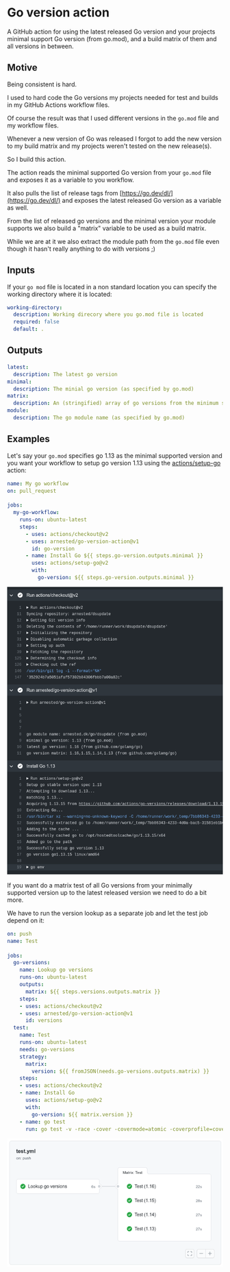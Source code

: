 # Go version action

A GitHub action for using the latest released Go version and your
projects minimal support Go version (from go.mod), and a build matrix
of them and all versions in between.

## Motive

Being consistent is hard.

I used to hard code the Go versions my projects needed for test and
builds in my GitHub Actions workflow files.

Of course the result was that I used different versions in the
`go.mod` file and my workflow files.

Whenever a new version of Go was released I forgot to add the new
version to my build matrix and my projects weren't tested on the new
release(s).

So I build this action.

The action reads the minimal supported Go version from your `go.mod`
file and exposes it as a variable to you workflow.

It also pulls the list of release tags from
[https://go.dev/dl/](https://go.dev/dl/) and exposes the latest
released Go version as a variable as well.

From the list of released go versions and the minimal version your
module supports we also build a "matrix" variable to be used as a
build matrix.

While we are at it we also extract the module path from the `go.mod`
file even though it hasn't really anything to do with versions ;)

## Inputs

If your `go mod` file is located in a non standard location you can
specify the working directory where it is located:

```yaml
working-directory:
  description: Working direcory where you go.mod file is located
  required: false
  default: .
```

## Outputs

```yaml
latest:
  description: The latest go version
minimal:
  description: The minial go version (as specified by go.mod)
matrix:
  description: An (stringified) array of go versions from the minimum supported version to the latest released version
module:
  description: The go module name (as specified by go.mod)
```

## Examples

Let's say your `go.mod` specifies go 1.13 as the minimal supported
version and you want your workflow to setup go version 1.13 using the
[actions/setup-go](https://github.com/actions/setup-go) action:

```yaml
name: My go workflow
on: pull_request

jobs:
  my-go-workflow:
    runs-on: ubuntu-latest
    steps:
      - uses: actions/checkout@v2
      - uses: arnested/go-version-action@v1
        id: go-version
      - name: Install Go ${{ steps.go-version.outputs.minimal }}
        uses: actions/setup-go@v2
        with:
          go-version: ${{ steps.go-version.outputs.minimal }}
```

![Log of running action](docs/action-run.png)

If you want do a matrix test of all Go versions from your minimally
supported version up to the latest released version we need to do a
bit more.

We have to run the version lookup as a separate job and let the test
job depend on it:

```yaml
on: push
name: Test

jobs:
  go-versions:
    name: Lookup go versions
    runs-on: ubuntu-latest
    outputs:
      matrix: ${{ steps.versions.outputs.matrix }}
    steps:
    - uses: actions/checkout@v2
    - uses: arnested/go-version-action@v1
      id: versions
  test:
    name: Test
    runs-on: ubuntu-latest
    needs: go-versions
    strategy:
      matrix:
        version: ${{ fromJSON(needs.go-versions.outputs.matrix) }}
    steps:
    - uses: actions/checkout@v2
    - name: Install Go
      uses: actions/setup-go@v2
      with:
        go-version: ${{ matrix.version }}
    - name: go test
      run: go test -v -race -cover -covermode=atomic -coverprofile=coverage.txt ./...
```

![The workflow summary](docs/action-matrix-summary.png)
